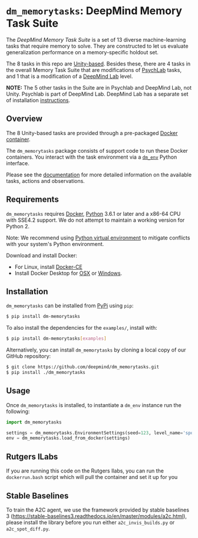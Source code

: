 # `dm_memorytasks`: DeepMind Memory Task Suite

The *DeepMind Memory Task Suite* is a set of 13 diverse machine-learning tasks
that require memory to solve. They are constructed to let us evaluate
generalization performance on a memory-specific holdout set.

The 8 tasks in this repo are [Unity-based](http://unity3d.com/). Besides these,
there are 4 tasks in the overall Memory Task Suite that are modifications of
[PsychLab](https://github.com/deepmind/lab/tree/master/game_scripts/levels/contributed/psychlab)
tasks, and 1 that is a modification of a
[DeepMind Lab](https://github.com/deepmind/lab) level.

**NOTE:** The 5 other tasks in the Suite are in Psychlab and DeepMind Lab, not
Unity. Psychlab is part of DeepMind Lab. DeepMind Lab has a separate set of
installation [instructions](https://github.com/deepmind/lab).

## Overview

The 8 Unity-based tasks are provided through a pre-packaged
[Docker container](http://www.docker.com).

The `dm_memorytasks` package consists of support code to run these Docker
containers. You interact with the task environment via a
[`dm_env`](http://www.github.com/deepmind/dm_env) Python interface.

Please see the [documentation](docs/index.md) for more detailed information on
the available tasks, actions and observations.

## Requirements

`dm_memorytasks` requires [Docker](https://www.docker.com),
[Python](https://www.python.org/) 3.6.1 or later and a x86-64 CPU with SSE4.2
support. We do not attempt to maintain a working version for Python 2.

Note: We recommend using
[Python virtual environment](https://docs.python.org/3/tutorial/venv.html) to
mitigate conflicts with your system's Python environment.

Download and install Docker:

*   For Linux, install [Docker-CE](https://docs.docker.com/install/)
*   Install Docker Desktop for
    [OSX](https://docs.docker.com/docker-for-mac/install/) or
    [Windows](https://docs.docker.com/docker-for-windows/install/).

## Installation

`dm_memorytasks` can be installed from
[PyPi](https://pypi.org/project/dm-memorytasks/) using `pip`:

```bash
$ pip install dm-memorytasks
```

To also install the dependencies for the `examples/`, install with:

```bash
$ pip install dm-memorytasks[examples]
```

Alternatively, you can install `dm_memorytasks` by cloning a local copy of our
GitHub repository:

```bash
$ git clone https://github.com/deepmind/dm_memorytasks.git
$ pip install ./dm_memorytasks
```

## Usage

Once `dm_memorytasks` is installed, to instantiate a `dm_env` instance run the
following:

```python
import dm_memorytasks

settings = dm_memorytasks.EnvironmentSettings(seed=123, level_name='spot_diff_train')
env = dm_memorytasks.load_from_docker(settings)
```

## Rutgers ILabs
If you are running this code on the Rutgers Ilabs, you can run the `dockerrun.bash` script which will pull the container and set it up for you

## Stable Baselines
To train the A2C agent, we use the framework provided by stable baselines 3 (https://stable-baselines3.readthedocs.io/en/master/modules/a2c.html), please install the library before you run either `a2c_invis_builds.py` or `a2c_spot_diff.py`.